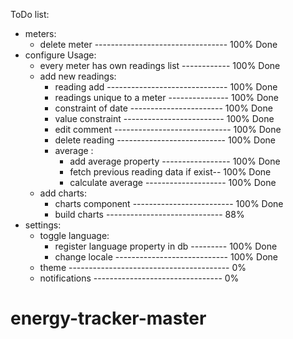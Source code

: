 ToDo list:
- meters:
    - delete meter --------------------------------- 100% Done
- configure Usage:
    - every meter has own readings list ------------ 100% Done
    - add new readings:
        - reading add ------------------------------ 100% Done
        - readings unique to a meter --------------- 100% Done
        - constraint of date ----------------------- 100% Done
        - value constraint ------------------------- 100% Done
        - edit comment ----------------------------- 100% Done
        - delete reading --------------------------- 100% Done
        - average :
            * add average property ----------------- 100% Done
            * fetch previous reading data if exist-- 100% Done
            * calculate average -------------------- 100% Done
    - add charts:
        - charts component ------------------------- 100% Done
        - build charts ----------------------------- 88%
- settings:
    - toggle language:
        - register language property in db --------- 100% Done
        - change locale ---------------------------- 100% Done
    - theme ---------------------------------------- 0%
    - notifications -------------------------------- 0%
# energy-tracker-master
